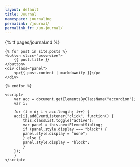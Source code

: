 ```yaml
---
layout: default
title: Journal
namespace: journaling
permalink: /journal/
permalink_fr: /un-journal/
---
```


<style>
    /* Style the buttons that are used to open and close the accordion panel */
    .accordion {
        background-color: #78C475;
        color: black;
        cursor: pointer;
        padding: 2em;
        margin: 1em auto 0em auto;
        border-radius: 1em;
        width: 100%;
        text-align: left;
        border: none;
        outline: none;
        transition: 0.4s;
    }

    .close-post {

    }

    /* Add a background color to the button if it is clicked on (add the .active class with JS), and when you move the mouse over it (hover) */
    .active, .accordion:hover {
        background-color: #ccc;
    }

    /* Style the accordion panel. Note: hidden by default */
    .panel {
        padding: 0 18px;
        background-color: black;
        display: none;
        overflow: hidden;
    }
</style>
<body>
    {% tf pages/journal.md %}

    {% for post in site.posts %}
    <button class="accordion">
        {{ post.title }}
    </button>
    <div class="panel">
        <p>{{ post.content | markdownify }}</p>
    </div>

    {% endfor %}

    <script>
        var acc = document.getElementsByClassName("accordion");
        var i;

        for (i = 0; i < acc.length; i++) {
        acc[i].addEventListener("click", function() {
            this.classList.toggle("active");
            var panel = this.nextElementSibling;
            if (panel.style.display === "block") {
            panel.style.display = "none";
            } else {
            panel.style.display = "block";
            }
        });
        }
    </script>
</body>